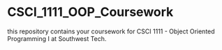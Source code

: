 # CSCI_1111_OOP_Coursework
this repository contains your coursework for CSCI 1111 - Object Oriented Programming I at Southwest Tech.
